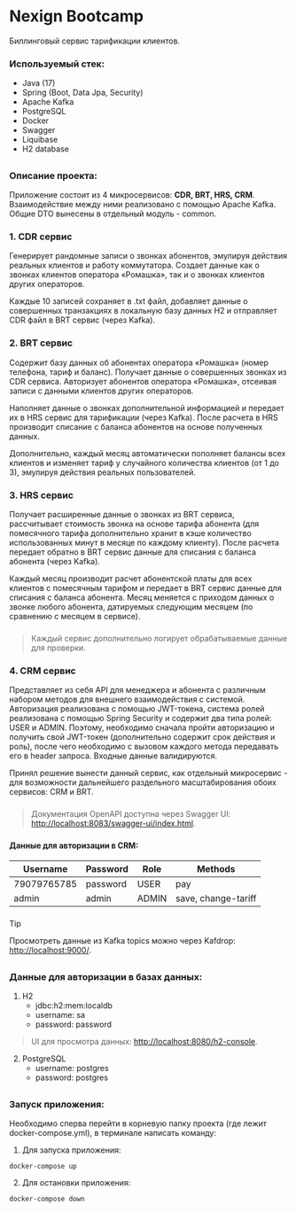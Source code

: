 # Nexign Bootcamp
Биллинговый сервис тарификации клиентов.

### Используемый стек:
- Java (17)
- Spring (Boot, Data Jpa, Security)
- Apache Kafka
- PostgreSQL
- Docker
- Swagger
- Liquibase
- H2 database

##
### Описание проекта:
Приложение состоит из 4 микросервисов: **CDR, BRT, HRS, CRM**. Взаимодействие между 
ними реализовано с помощью Apache Kafka. Общие DTO вынесены в отдельный
модуль - common.

### 1. CDR сервис
Генерирует рандомные записи о звонках абонентов, эмулируя действия реальных клиентов и работу коммутатора.
Создает данные как о звонках клиентов оператора «Ромашка», так и о звонках клиентов других операторов. 

Каждые 10 записей сохраняет в .txt файл, добавляет данные о совершенных транзакциях в локальную базу данных H2 и отправляет CDR файл в BRT сервис (через Kafka).

### 2. BRT сервис
Содержит базу данных об абонентах оператора «Ромашка» (номер телефона, тариф и баланс).
Получает данные о совершенных звонках из CDR сервиса. Авторизует абонентов оператора «Ромашка», отсеивая записи с данными клиентов других операторов.

Наполняет данные о звонках дополнительной информацией и передает их в HRS сервис для тарификации (через Kafka). После расчета в HRS производит списание 
с баланса абонентов на основе полученных данных. 

Дополнительно, каждый месяц автоматически пополняет балансы всех клиентов и
изменяет тариф у случайного количества клиентов (от 1 до 3), эмулируя действия реальных пользователей.

### 3. HRS сервис
Получает расширенные данные о звонках из BRT сервиса, рассчитывает стоимость звонка на основе тарифа абонента (для помесячного тарифа дополнительно хранит в кэше 
количество использованных минут в месяце по каждому клиенту). После расчета передает обратно в BRT сервис данные для списания с баланса абонента (через Kafka).

Каждый месяц производит расчет абонентской платы для всех клиентов с помесячным тарифом и передает в BRT сервис данные для списания с баланса абонента. 
Месяц меняется с приходом данных о звонке любого абонента, датируемых следующим месяцем (по сравнению с месяцем в сервисе). 

###
> Каждый сервис дополнительно логирует обрабатываемые данные для проверки.
###

### 4. CRM сервис
Представляет из себя API для менеджера и абонента с различным набором методов для внешнего взаимодействия с системой. Авторизация реализована с помощью JWT-токена, система ролей
реализована с помощью Spring Security и содержит два типа ролей: USER и ADMIN. Поэтому, необходимо сначала пройти авторизацию и получить свой
JWT-токен (дополнительно содержит срок действия и роль), после чего необходимо с вызовом каждого метода передавать его в header запроса. Входные данные валидируются.

Принял решение вынести данный сервис, как отдельный микросервис - для возможности дальнейшего раздельного масштабирования обоих сервисов: CRM и BRT.

###
> Документация OpenAPI доступна через Swagger UI: [http://localhost:8083/swagger-ui/index.html](http://localhost:8083/swagger-ui/index.html).
###

#### Данные для авторизации в CRM:
| Username   | Password | Role | Methods                               |
|------------|----------|------|---------------------------------------|
| 79079765785| password | USER | pay|
| admin      | admin    | ADMIN| save, change-tariff|

###
> [!TIP]
> Просмотреть данные из Kafka topics можно через Kafdrop: [http://localhost:9000/](http://localhost:9000/).
##

### Данные для авторизации в базах данных:
1. H2
    - jdbc:h2:mem:localdb
    - username: sa
    - password: password
  
> UI для просмотра данных: [http://localhost:8080/h2-console](http://localhost:8080/h2-console).

2. PostgreSQL
    - username: postgres
    - password: postgres
##
### Запуск приложения:
Необходимо сперва перейти в корневую папку проекта (где лежит docker-compose.yml), в терминале написать команду:

1. Для запуска приложения:

```
docker-compose up
```
2. Для остановки приложения:

```
docker-compose down
```
